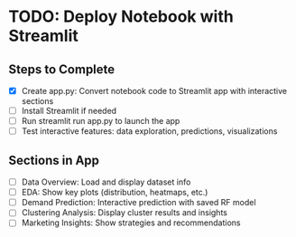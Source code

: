 # TODO: Deploy Notebook with Streamlit

## Steps to Complete
- [x] Create app.py: Convert notebook code to Streamlit app with interactive sections
- [ ] Install Streamlit if needed
- [ ] Run streamlit run app.py to launch the app
- [ ] Test interactive features: data exploration, predictions, visualizations

## Sections in App
- [ ] Data Overview: Load and display dataset info
- [ ] EDA: Show key plots (distribution, heatmaps, etc.)
- [ ] Demand Prediction: Interactive prediction with saved RF model
- [ ] Clustering Analysis: Display cluster results and insights
- [ ] Marketing Insights: Show strategies and recommendations
